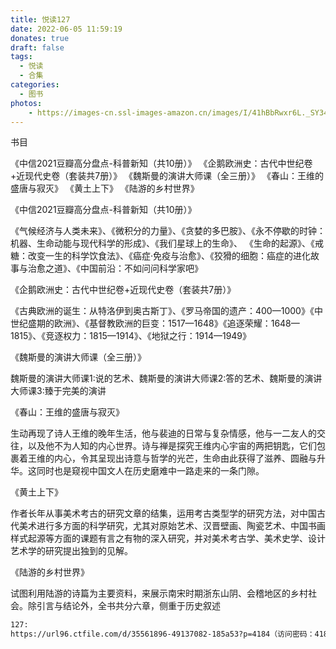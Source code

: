 ```yaml
---
title: 悦读127
date: 2022-06-05 11:59:19
donates: true
draft: false
tags:
  - 悦读
  - 合集
categories:
  - 图书
photos:
    - https://images-cn.ssl-images-amazon.cn/images/I/41hBbRwxr6L._SY346_.jpg
---
```


书目

《中信2021豆瓣高分盘点-科普新知（共10册）》
《企鹅欧洲史：古代中世纪卷+近现代史卷（套装共7册）》
《魏斯曼的演讲大师课（全三册）》
《春山：王维的盛唐与寂灭》
《黄土上下》
《陆游的乡村世界》

<!--more-->

《中信2021豆瓣高分盘点-科普新知（共10册）》

《气候经济与人类未来》、《微积分的力量》、《贪婪的多巴胺》、《永不停歇的时钟：机器、生命动能与现代科学的形成》、《我们星球上的生命》、
《生命的起源》、《戒糖：改变一生的科学饮食法》、《癌症·免疫与治愈》、《狡猾的细胞：癌症的进化故事与治愈之道》、《中国前沿：不如问问科学家吧》


《企鹅欧洲史：古代中世纪卷+近现代史卷（套装共7册）》

《古典欧洲的诞生：从特洛伊到奥古斯丁》、《罗马帝国的遗产：400—1000》《中世纪盛期的欧洲》、《基督教欧洲的巨变：1517—1648》《追逐荣耀：1648—1815》、《竞逐权力：1815—1914》、《地狱之行：1914—1949》


《魏斯曼的演讲大师课（全三册）》

魏斯曼的演讲大师课1:说的艺术、魏斯曼的演讲大师课2:答的艺术、魏斯曼的演讲大师课3:臻于完美的演讲


《春山：王维的盛唐与寂灭》

生动再现了诗人王维的晚年生活，他与裴迪的日常与复杂情感，他与一二友人的交往，以及他不为人知的内心世界。诗与禅是探究王维内心宇宙的两把钥匙，它们包裹着王维的内心，令其呈现出诗意与哲学的光芒，生命由此获得了滋养、圆融与升华。这同时也是窥视中国文人在历史磨难中一路走来的一条门隙。


《黄土上下》

作者长年从事美术考古的研究文章的结集，运用考古类型学的研究方法，对中国古代美术进行多方面的科学研究，尤其对原始艺术、汉晋壁画、陶瓷艺术、中国书画样式起源等方面的课题有言之有物的深入研究，并对美术考古学、美术史学、设计艺术学的研究提出独到的见解。


《陆游的乡村世界》

试图利用陆游的诗篇为主要资料，来展示南宋时期浙东山阴、会稽地区的乡村社会。除引言与结论外，全书共分六章，侧重于历史叙述

```bash
127: 
https://url96.ctfile.com/d/35561896-49137082-185a53?p=4184（访问密码：4184）
```